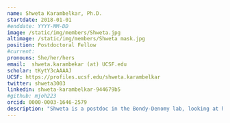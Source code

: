 ```yaml
---
name: Shweta Karambelkar, Ph.D.
startdate: 2018-01-01
#enddate: YYYY-MM-DD
image: /static/img/members/Shweta.jpg
altimage: /static/img/members/Shweta mask.jpg
position: Postdoctoral Fellow
#current:
pronouns: She/her/hers
email: 	shweta.karambekar (at) UCSF.edu
scholar: tKytY3cAAAAJ
UCSF: https://profiles.ucsf.edu/shweta.karambelkar
twitter: shweta3003
linkedin: shweta-karambelkar-944679b5
#github: mjoh223
orcid: 0000-0003-1646-2579
description: "Shweta is a postdoc in the Bondy-Denomy lab, looking at how anti-CRISPRs do what they do. A fascination for phages has brought her here all the way from her home country India. Her interest in microbes, acquired early on as an undergrad in Mumbai grew into a fascination under the aegis of [Prof. Valakunja Nagaraja at the Indian Institute of Science, Bangalore](https://iiscprofiles.irins.org/profile/3769), where Shweta completed an integrated Masters-PhD program. Her doctoral work dealt with discovering a new mechanism regulating an unusual DNA modification in bacteriophage Mu and understanding the biosynthesis of the modification. In the Bondy-Denomy lab, Shweta is currently focusing on unraveling novel anti- CRISPR mechanisms. In her free time, she enjoys distance running, especially when combined with exploring the beauty of San Francisco. She loves reading all kinds of books and learning Spanish."
---
```

